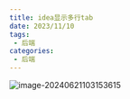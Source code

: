 ```yaml
---
title: idea显示多行tab
date: 2023/11/10
tags:
 - 后端
categories:
 - 后端
---
```


![image-20240621103153615](D:\1workspeace\mydata\img\image-20240621103153615.png)